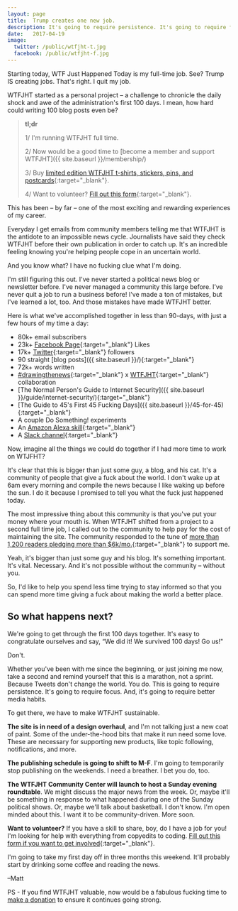 ```yaml
---
layout: page
title:  Trump creates one new job.
description: It's going to require persistence. It's going to require focus. And, it's going to require better media habits. We're just getting started. 
date:   2017-04-19
image:
  twitter: /public/wtfjht-t.jpg
  facebook: /public/wtfjht-f.jpg
---
```


<p class="lead">Starting today, WTF Just Happened Today is my full-time job. See? Trump IS creating jobs. That's right. I quit my job. </p>

WTFJHT started as a personal project – a challenge to chronicle the daily shock and awe of the administration's first 100 days. I mean, how hard could writing 100 blog posts even be? 

> **tl;dr**
>
> 1/ I'm running WTFJHT full time.		
>
> 2/ Now would be a good time to [become a member and support WTFJHT]({{ site.baseurl }}/membership/)
>
> 3/ Buy [limited edition WTFJHT t-shirts, stickers, pins, and postcards](https://gumroad.com/dailywtf){:target="_blank"}.
>
> 4/ Want to volunteer? [Fill out this form](https://goo.gl/forms/XYZW1BNRuv05qlIr1){:target="_blank"}.
>

This has been – by far – one of the most exciting and rewarding experiences of my career. 

Everyday I get emails from community members telling me that WTFJHT is the antidote to an impossible news cycle. Journalists have said they check WTFJHT before their own publication in order to catch up. It's an incredible feeling knowing you're helping people cope in an uncertain world. 

And you know what? I have no fucking clue what I'm doing. 

I'm still figuring this out. I've never started a political news blog or newsletter before. I've never managed a community this large before. I’ve never quit a job to run a business before! I've made a ton of mistakes, but I've learned a lot, too. And those mistakes have made WTFJHT better.

Here is what we've accomplished together in less than 90-days, with just a few hours of my time a day:

* 80k+ email subscribers
* 23k+ [Facebook Page](https://www.facebook.com/wtfjht/){:target="_blank"} Likes
* 17k+ [Twitter](https://twitter.com/wtfjht){:target="_blank"} followers
* 90 straight [blog posts]({{ site.baseurl }}/){:target="_blank"}
* 72k+ words written
* [#drawingthenews](https://www.instagram.com/enoogs/){:target="_blank"} x [WTFJHT](https://www.instagram.com/wtfjht/){:target="_blank"} collaboration
* [The Normal Person's Guide to Internet Security]({{ site.baseurl }}/guide/internet-security/){:target="_blank"}
* [The Guide to 45's First 45 Fucking Days]({{ site.baseurl }}/45-for-45){:target="_blank"}
* A couple Do Something! experiments
* An [Amazon Alexa skill](http://wtfalexa.com/){:target="_blank"}
* A [Slack channel](https://wtfslack.herokuapp.com/){:target="_blank"}

Now, imagine all the things we could do together if I had more time to work on WTJFHT? 

It's clear that this is bigger than just some guy, a blog, and his cat. It's a community of people that give a fuck about the world. I don't wake up at 6am every morning and compile the news because I like waking up before the sun. I do it because I promised to tell you what the fuck just happened today. 

The most impressive thing about this community is that you've put your money where your mouth is. When WTFJHT shifted from a project to a second full time job, I called out to the community to help pay for the cost of maintaining the site. The community responded to the tune of [more than 1,200 readers pledging more than $6k/mo.](https://www.patreon.com/wtfjht){:target="_blank"} to support me. 

Yeah, it's bigger than just some guy and his blog. It's something important. It's vital. Necessary. And it's not possible without the community – without you. 

So, I'd like to help you spend less time trying to stay informed so that you can spend more time giving a fuck about making the world a better place.

## So what happens next?

We're going to get through the first 100 days together. It's easy to congratulate ourselves and say, “We did it! We survived 100 days! Go us!" 

Don't.

Whether you've been with me since the beginning, or just joining me now, take a second and remind yourself that this is a marathon, not a sprint. Because Tweets don't change the world. You do. This is going to require persistence. It's going to require focus. And, it's going to require better media habits.

To get there, we have to make WTFJHT sustainable. 

**The site is in need of a design overhaul**, and I'm not talking just a new coat of paint. Some of the under-the-hood bits that make it run need some love. These are necessary for supporting new products, like topic following, notifications, and more. 

**The publishing schedule is going to shift to M-F**. I'm going to temporarily stop publishing on the weekends. I need a breather. I bet you do, too. 

**The WTFJHT Community Center will launch to host a Sunday evening roundtable**. We might discuss the major news from the week. Or, maybe it'll be something in response to what happened during one of the Sunday political shows. Or, maybe we'll talk about basketball. I don't know. I'm open minded about this. I want it to be community-driven. More soon. 

**Want to volunteer?** If you have a skill to share, boy, do I have a job for you! I'm looking for help with everything from copyedits to coding. [Fill out this form if you want to get involved](https://goo.gl/forms/XYZW1BNRuv05qlIr1){:target="_blank"}.

I'm going to take my first day off in three months this weekend. It'll probably start by drinking some coffee and reading the news. 

–Matt

PS - If you find WTFJHT valuable, now would be a fabulous fucking time to [make a donation](https://whatthefuckjusthappenedtoday.com/membership/) to ensure it continues going strong.